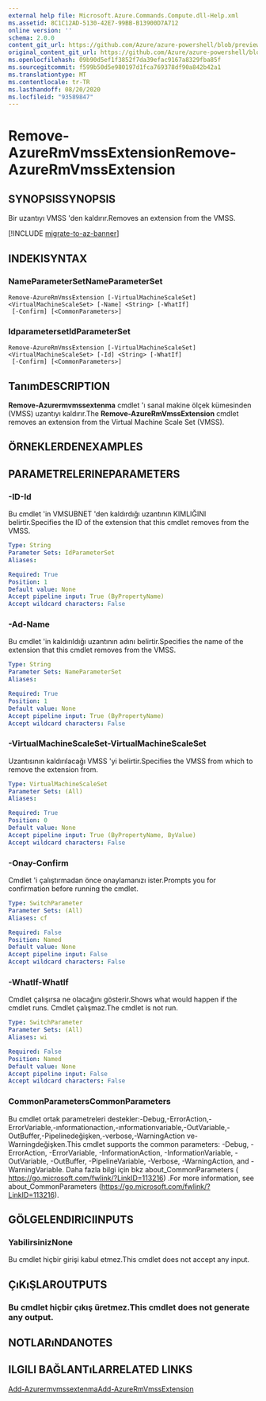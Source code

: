 ```yaml
---
external help file: Microsoft.Azure.Commands.Compute.dll-Help.xml
ms.assetid: 8C1C12AD-5130-42E7-99BB-B13900D7A712
online version: ''
schema: 2.0.0
content_git_url: https://github.com/Azure/azure-powershell/blob/preview/src/ResourceManager/Compute/Stack/Commands.Compute/help/Remove-AzureRmVmssExtension.md
original_content_git_url: https://github.com/Azure/azure-powershell/blob/preview/src/ResourceManager/Compute/Stack/Commands.Compute/help/Remove-AzureRmVmssExtension.md
ms.openlocfilehash: 09b90d5ef1f3852f7da39efac9167a8329fba85f
ms.sourcegitcommit: f599b50d5e980197d1fca769378df90a842b42a1
ms.translationtype: MT
ms.contentlocale: tr-TR
ms.lasthandoff: 08/20/2020
ms.locfileid: "93589847"
---
```

# <span data-ttu-id="95a8b-101">Remove-AzureRmVmssExtension</span><span class="sxs-lookup"><span data-stu-id="95a8b-101">Remove-AzureRmVmssExtension</span></span>

## <span data-ttu-id="95a8b-102">SYNOPSIS</span><span class="sxs-lookup"><span data-stu-id="95a8b-102">SYNOPSIS</span></span>
<span data-ttu-id="95a8b-103">Bir uzantıyı VMSS 'den kaldırır.</span><span class="sxs-lookup"><span data-stu-id="95a8b-103">Removes an extension from the VMSS.</span></span>

[!INCLUDE [migrate-to-az-banner](../../includes/migrate-to-az-banner.md)]

## <span data-ttu-id="95a8b-104">INDEKI</span><span class="sxs-lookup"><span data-stu-id="95a8b-104">SYNTAX</span></span>

### <span data-ttu-id="95a8b-105">NameParameterSet</span><span class="sxs-lookup"><span data-stu-id="95a8b-105">NameParameterSet</span></span>
```
Remove-AzureRmVmssExtension [-VirtualMachineScaleSet] <VirtualMachineScaleSet> [-Name] <String> [-WhatIf]
 [-Confirm] [<CommonParameters>]
```

### <span data-ttu-id="95a8b-106">Idparameterset</span><span class="sxs-lookup"><span data-stu-id="95a8b-106">IdParameterSet</span></span>
```
Remove-AzureRmVmssExtension [-VirtualMachineScaleSet] <VirtualMachineScaleSet> [-Id] <String> [-WhatIf]
 [-Confirm] [<CommonParameters>]
```

## <span data-ttu-id="95a8b-107">Tanım</span><span class="sxs-lookup"><span data-stu-id="95a8b-107">DESCRIPTION</span></span>
<span data-ttu-id="95a8b-108">**Remove-Azurermvmssextenma** cmdlet 'ı sanal makine ölçek kümesinden (VMSS) uzantıyı kaldırır.</span><span class="sxs-lookup"><span data-stu-id="95a8b-108">The **Remove-AzureRmVmssExtension** cmdlet removes an extension from the Virtual Machine Scale Set (VMSS).</span></span>

## <span data-ttu-id="95a8b-109">ÖRNEKLERDEN</span><span class="sxs-lookup"><span data-stu-id="95a8b-109">EXAMPLES</span></span>

## <span data-ttu-id="95a8b-110">PARAMETRELERINE</span><span class="sxs-lookup"><span data-stu-id="95a8b-110">PARAMETERS</span></span>

### <span data-ttu-id="95a8b-111">-ID</span><span class="sxs-lookup"><span data-stu-id="95a8b-111">-Id</span></span>
<span data-ttu-id="95a8b-112">Bu cmdlet 'in VMSUBNET 'den kaldırdığı uzantının KIMLIĞINI belirtir.</span><span class="sxs-lookup"><span data-stu-id="95a8b-112">Specifies the ID of the extension that this cmdlet removes from the VMSS.</span></span>

```yaml
Type: String
Parameter Sets: IdParameterSet
Aliases: 

Required: True
Position: 1
Default value: None
Accept pipeline input: True (ByPropertyName)
Accept wildcard characters: False
```

### <span data-ttu-id="95a8b-113">-Ad</span><span class="sxs-lookup"><span data-stu-id="95a8b-113">-Name</span></span>
<span data-ttu-id="95a8b-114">Bu cmdlet 'in kaldırıldığı uzantının adını belirtir.</span><span class="sxs-lookup"><span data-stu-id="95a8b-114">Specifies the name of the extension that this cmdlet removes from the VMSS.</span></span>

```yaml
Type: String
Parameter Sets: NameParameterSet
Aliases: 

Required: True
Position: 1
Default value: None
Accept pipeline input: True (ByPropertyName)
Accept wildcard characters: False
```

### <span data-ttu-id="95a8b-115">-VirtualMachineScaleSet</span><span class="sxs-lookup"><span data-stu-id="95a8b-115">-VirtualMachineScaleSet</span></span>
<span data-ttu-id="95a8b-116">Uzantısının kaldırılacağı VMSS 'yi belirtir.</span><span class="sxs-lookup"><span data-stu-id="95a8b-116">Specifies the VMSS from which to remove the extension from.</span></span>

```yaml
Type: VirtualMachineScaleSet
Parameter Sets: (All)
Aliases: 

Required: True
Position: 0
Default value: None
Accept pipeline input: True (ByPropertyName, ByValue)
Accept wildcard characters: False
```

### <span data-ttu-id="95a8b-117">-Onay</span><span class="sxs-lookup"><span data-stu-id="95a8b-117">-Confirm</span></span>
<span data-ttu-id="95a8b-118">Cmdlet 'i çalıştırmadan önce onaylamanızı ister.</span><span class="sxs-lookup"><span data-stu-id="95a8b-118">Prompts you for confirmation before running the cmdlet.</span></span>

```yaml
Type: SwitchParameter
Parameter Sets: (All)
Aliases: cf

Required: False
Position: Named
Default value: None
Accept pipeline input: False
Accept wildcard characters: False
```

### <span data-ttu-id="95a8b-119">-WhatIf</span><span class="sxs-lookup"><span data-stu-id="95a8b-119">-WhatIf</span></span>
<span data-ttu-id="95a8b-120">Cmdlet çalışırsa ne olacağını gösterir.</span><span class="sxs-lookup"><span data-stu-id="95a8b-120">Shows what would happen if the cmdlet runs.</span></span> <span data-ttu-id="95a8b-121">Cmdlet çalışmaz.</span><span class="sxs-lookup"><span data-stu-id="95a8b-121">The cmdlet is not run.</span></span>

```yaml
Type: SwitchParameter
Parameter Sets: (All)
Aliases: wi

Required: False
Position: Named
Default value: None
Accept pipeline input: False
Accept wildcard characters: False
```

### <span data-ttu-id="95a8b-122">CommonParameters</span><span class="sxs-lookup"><span data-stu-id="95a8b-122">CommonParameters</span></span>
<span data-ttu-id="95a8b-123">Bu cmdlet ortak parametreleri destekler:-Debug,-ErrorAction,-ErrorVariable,-ınformationaction,-ınformationvariable,-OutVariable,-OutBuffer,-Pipelinedeğişken,-verbose,-WarningAction ve-Warningdeğişken.</span><span class="sxs-lookup"><span data-stu-id="95a8b-123">This cmdlet supports the common parameters: -Debug, -ErrorAction, -ErrorVariable, -InformationAction, -InformationVariable, -OutVariable, -OutBuffer, -PipelineVariable, -Verbose, -WarningAction, and -WarningVariable.</span></span> <span data-ttu-id="95a8b-124">Daha fazla bilgi için bkz about_CommonParameters ( https://go.microsoft.com/fwlink/?LinkID=113216) .</span><span class="sxs-lookup"><span data-stu-id="95a8b-124">For more information, see about_CommonParameters (https://go.microsoft.com/fwlink/?LinkID=113216).</span></span>

## <span data-ttu-id="95a8b-125">GÖLGELENDIRICI</span><span class="sxs-lookup"><span data-stu-id="95a8b-125">INPUTS</span></span>

### <span data-ttu-id="95a8b-126">Yabilirsiniz</span><span class="sxs-lookup"><span data-stu-id="95a8b-126">None</span></span>
<span data-ttu-id="95a8b-127">Bu cmdlet hiçbir girişi kabul etmez.</span><span class="sxs-lookup"><span data-stu-id="95a8b-127">This cmdlet does not accept any input.</span></span>

## <span data-ttu-id="95a8b-128">ÇıKıŞLAR</span><span class="sxs-lookup"><span data-stu-id="95a8b-128">OUTPUTS</span></span>

### <span data-ttu-id="95a8b-129">Bu cmdlet hiçbir çıkış üretmez.</span><span class="sxs-lookup"><span data-stu-id="95a8b-129">This cmdlet does not generate any output.</span></span>

## <span data-ttu-id="95a8b-130">NOTLARıNDA</span><span class="sxs-lookup"><span data-stu-id="95a8b-130">NOTES</span></span>

## <span data-ttu-id="95a8b-131">ILGILI BAĞLANTıLAR</span><span class="sxs-lookup"><span data-stu-id="95a8b-131">RELATED LINKS</span></span>

[<span data-ttu-id="95a8b-132">Add-Azurermvmssextenma</span><span class="sxs-lookup"><span data-stu-id="95a8b-132">Add-AzureRmVmssExtension</span></span>](./Add-AzureRmVmssExtension.md)
